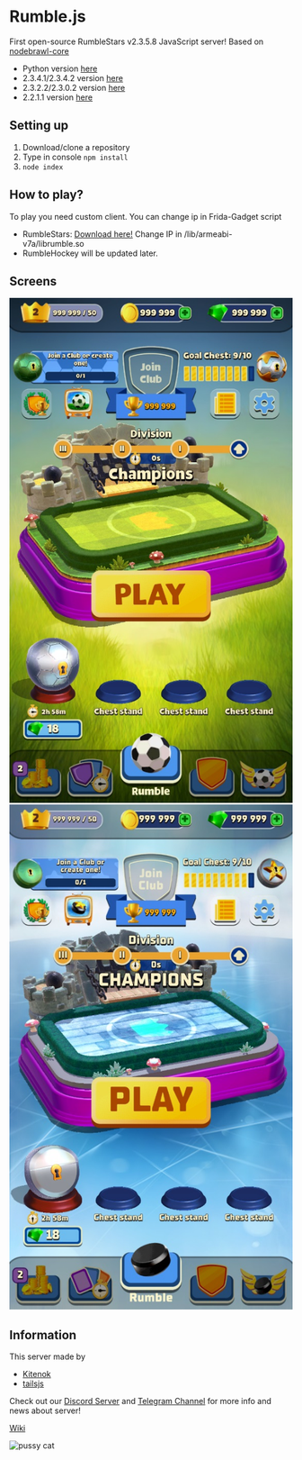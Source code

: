 # Rumble.js
First open-source RumbleStars v2.3.5.8 JavaScript server! Based on [nodebrawl-core](https://github.com/tailsjs/nodebrawl-core)

* Python version [here](https://github.com/KTJSDev/FrogmindRumble-Server)
* 2.3.4.1/2.3.4.2 version [here](https://github.com/KTJSDev/Rumble.js/tree/2.3.4.1/2.3.4.2)
* 2.3.2.2/2.3.0.2 version [here](https://github.com/KTJSDev/Rumble.js/tree/2.3.2.2/2.3.0.2)
* 2.2.1.1 version [here](https://github.com/KTJSDev/Rumble.js/tree/2.2.1.1)

## Setting up
1. Download/clone a repository
2. Type in console `npm install`
3. `node index`

## How to play?
To play you need custom client. You can change ip in Frida-Gadget script
* RumbleStars: [Download here!](https://mega.nz/file/7vZ0TTIC#6SJBEl68Fd5sc-lO66C_aILDV6OdlyREUXNPptA2Xw8) Change IP in /lib/armeabi-v7a/librumble.so
* RumbleHockey will be updated later.
<!-- * RumbleHockey: [Download here!](https://mega.nz/file/7ix1ALxY#stOewobPfiZt2veeYpJq36fpj_JCAXPKBHhKKG6XjUg) Change IP in /lib/armeabi-v7a/libtailsjs.config.so -->

## Screens
![RumbleStars](https://github.com/KTJS-TEAM/FrogmindRumble-Server/raw/main/rumblestars.jpg)![RumbleHockey](https://github.com/KTJS-TEAM/FrogmindRumble-Server/raw/main/rumblehockey.jpg)

## Information
This server made by
* [Kitenok](https://github.com/kitenokgene)
* [tailsjs](https://github.com/tailsjs)

Check out our [Discord Server](https://discord.gg/uV46YKbU5R) and [Telegram Channel](https://t.me/KTJS_re) for more info and news about server!

[Wiki](https://github.com/KTJS-TEAM/FrogmindRumble-Server/wiki)

![pussy cat](https://github.com/KTJS-TEAM/FrogmindRumble-Server/raw/main/cat.png)
